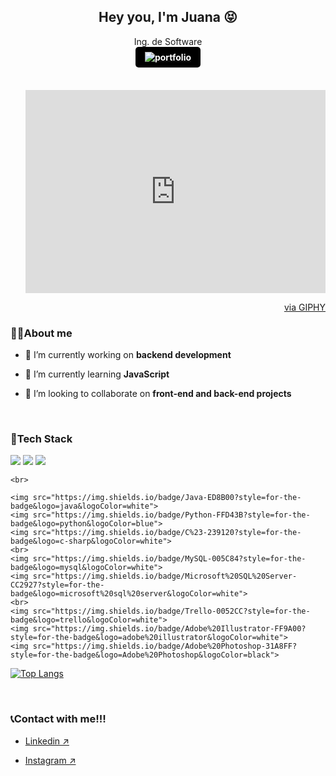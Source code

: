 <h2 align="center">Hey you, I'm Juana 😝</h2>
<p align='center'>
  Ing. de Software
  <a href="https://juanawebsite.vercel.app/" target="_blank">
    <br>
  <img src="https://img.shields.io/badge/Portafolio%20Web-%23FF69B4.svg?style=for-the-badge&logoColor=white" alt="portfolio"     style="margin-bottom: 5px; background-color: black; color: #ffffff; padding: 8px 15px; border-radius: 5px; font-weight: bold;" />
  </a>
</p>
<br>

<div>
  
  <div align='right'>
    <iframe src="https://giphy.com/embed/W4IY7zQdRh7Ow" width="480" height="325" frameBorder="0" class="giphy-embed" allowFullScreen></iframe><p><a href="https://giphy.com/gifs/apple-marceline-W4IY7zQdRh7Ow">via GIPHY</a></p>
  
  </div>
  
  ### 🙆‍♀️About me
  
  - 🔭 I’m currently working on **backend development**
  
  - 🌱 I’m currently learning **JavaScript**
  
  - 👯 I’m looking to collaborate on **front-end and back-end projects**
    
  <br>
  
  ### 🔧Tech Stack
  
  <p>
  <div align="left">
    <img src="https://img.shields.io/badge/-HTML-E34F26?style=for-the-badge&logo=html5&logoColor=white">
    <img src="https://img.shields.io/badge/-CSS-1572B6?style=for-the-badge&logo=css3&logoColor=white">
    <img src="https://img.shields.io/badge/-Bootstrap-563D7C?style=for-the-badge&logo=bootstrap&logoColor=white">
  
    <br>
  
    <img src="https://img.shields.io/badge/Java-ED8B00?style=for-the-badge&logo=java&logoColor=white">
    <img src="https://img.shields.io/badge/Python-FFD43B?style=for-the-badge&logo=python&logoColor=blue">
    <img src="https://img.shields.io/badge/C%23-239120?style=for-the-badge&logo=c-sharp&logoColor=white">
    <br>
    <img src="https://img.shields.io/badge/MySQL-005C84?style=for-the-badge&logo=mysql&logoColor=white">
    <img src="https://img.shields.io/badge/Microsoft%20SQL%20Server-CC2927?style=for-the-badge&logo=microsoft%20sql%20server&logoColor=white">
    <br>
    <img src="https://img.shields.io/badge/Trello-0052CC?style=for-the-badge&logo=trello&logoColor=white">
    <img src="https://img.shields.io/badge/Adobe%20Illustrator-FF9A00?style=for-the-badge&logo=adobe%20illustrator&logoColor=white">
    <img src="https://img.shields.io/badge/Adobe%20Photoshop-31A8FF?style=for-the-badge&logo=Adobe%20Photoshop&logoColor=black">
    
  </div>
  </p>
  
  <p align= 'center'>
    
  [![Top Langs](https://github-readme-stats.vercel.app/api/top-langs/?username=jsolano0112&langs_count=4&theme=transparent)](https://github.com/anuraghazra/github-readme-stats)

</div>

</p>

<br>


### 📞Contact with me!!!

-  <a href="https://www.linkedin.com/in/juana-solano-07686b1b0/" target="_blank"> Linkedin ↗</a>

-  <a href="https://www.instagram.com/ssssshhv/" target="_blank"> Instagram ↗ </a>  
